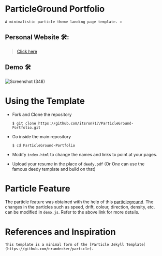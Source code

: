 # ParticleGround Portfolio



```
A minimalistic particle theme landing page template. ⚛️

```


##  Personal Website 🛠️: 

> [Click here](https://adityamangal.codes)



## Demo 🛠️


![Screenshot (348)](https://user-images.githubusercontent.com/68494604/126773599-48db3063-3192-4706-ac0e-14cb9da72b5c.png)


# Using the Template

  - Fork and Clone the repository

    ```
    $ git clone https://github.com/itsron717/ParticleGround-Portfolio.git
    ```
 
  - Go inside the main repository
  
    ```
    $ cd ParticleGround-Portfolio
    ```
    
  - Modify `index.html` to change the names and links to point at your pages.
  
  - Upload your resume in the place of `deedy.pdf` (Or One can use the famous deedy template and build on that)
   
# Particle Feature

The particle feature was obtained with the help of this [particleground](https://github.com/jnicol/particleground). The changes in the particles such as speed, drift, colour, direction, density, etc. can be modified in `demo.js`. Refer to the above link for more details.


# References and Inspiration

```
This template is a minimal form of the [Particle Jekyll Template](https://github.com/nrandecker/particle).
```
